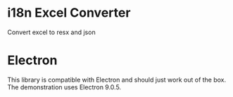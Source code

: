 # i18n Excel Converter

Convert excel to resx and json

# Electron

This library is compatible with Electron and should just work out of the box.
The demonstration uses Electron 9.0.5.  
